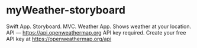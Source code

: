 # myWeather-storyboard

Swift App. Storyboard. MVC.
Weather App. Shows weather at your location.
API — https://api.openweathermap.org
API key required.
Create your free API key at https://openweathermap.org/api
